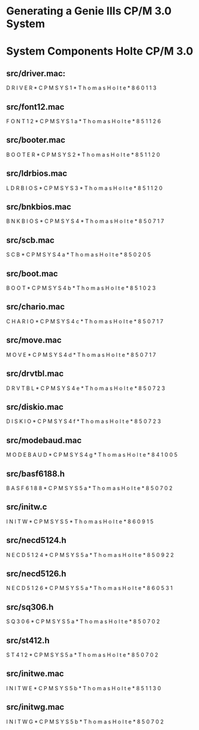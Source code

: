 # Generating a Genie IIIs CP/M 3.0 System

# System Components Holte CP/M 3.0

## src/driver.mac:

D R I V E R  *  C P M S Y S 1  *  T h o m a s   H o l t e  *  8 6 0 1 1 3

## src/font12.mac
F O N T 1 2  *  C P M S Y S 1 a  *  T h o m a s   H o l t e * 8 5 1 1 2 6

## src/booter.mac
B O O T E R  *  C P M S Y S 2  *  T h o m a s   H o l t e  *  8 5 1 1 2 0 

## src/ldrbios.mac
L D R B I O S  *  C P M S Y S 3  *  T h o m a s   H o l t e * 8 5 1 1 2 0 

## src/bnkbios.mac
B N K B I O S  *  C P M S Y S 4  *  T h o m a s   H o l t e * 8 5 0 7 1 7

## src/scb.mac
S C B  *  C P M S Y S 4 a  *  T h o m a s   H o l t e   *   8 5 0 2 0 5

## src/boot.mac
B O O T  *  C P M S Y S 4 b  *  T h o m a s   H o l t e   *  8 5 1 0 2 3

## src/chario.mac
C H A R I O  *  C P M S Y S 4 c  *  T h o m a s   H o l t e * 8 5 0 7 1 7

## src/move.mac
M O V E  *  C P M S Y S 4 d  *  T h o m a s   H o l t e   *  8 5 0 7 1 7 

## src/drvtbl.mac
D R V T B L  *  C P M S Y S 4 e  *  T h o m a s   H o l t e * 8 5 0 7 2 3

## src/diskio.mac
D I S K I O  *  C P M S Y S 4 f  *  T h o m a s   H o l t e * 8 5 0 7 2 3 

## src/modebaud.mac
M O D E B A U D * C P M S Y S 4 g * T h o m a s   H o l t e * 8 4 1 0 0 5

## src/basf6188.h
B A S F 6 1 8 8  * C P M S Y S 5 a * T h o m a s   H o l t e * 8 5 0 7 0 2 

## src/initw.c
I N I T W  *  C P M S Y S 5  *  T h o m a s   H o l t e  *   8 6 0 9 1 5 

## src/necd5124.h
N E C D 5 1 2 4  * C P M S Y S 5 a * T h o m a s   H o l t e * 8 5 0 9 2 2

## src/necd5126.h
N E C D 5 1 2 6  * C P M S Y S 5 a * T h o m a s   H o l t e * 8 6 0 5 3 1 

## src/sq306.h
S Q 3 0 6  *  C P M S Y S 5 a  *  T h o m a s   H o l t e  *  8 5 0 7 0 2

## src/st412.h
S T 4 1 2  *  C P M S Y S 5 a  *  T h o m a s   H o l t e  *  8 5 0 7 0 2

## src/initwe.mac
I N I T W E  *  C P M S Y S 5 b  *  T h o m a s   H o l t e * 8 5 1 1 3 0

## src/initwg.mac
I N I T W G  *  C P M S Y S 5 b  *  T h o m a s   H o l t e * 8 5 0 7 0 2 
